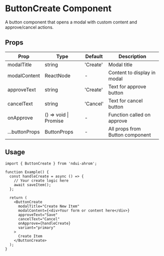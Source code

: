 # ButtonCreate Component

A button component that opens a modal with custom content and approve/cancel actions.

## Props

| Prop | Type | Default | Description |
|------|------|---------|-------------|
| modalTitle | string | 'Create' | Modal title |
| modalContent | ReactNode | - | Content to display in modal |
| approveText | string | 'Create' | Text for approve button |
| cancelText | string | 'Cancel' | Text for cancel button |
| onApprove | () => void \| Promise<void> | - | Function called on approve |
| ...buttonProps | ButtonProps | - | All props from Button component |

## Usage

```tsx
import { ButtonCreate } from 'ndui-ahrom';

function Example() {
  const handleCreate = async () => {
    // Your create logic here
    await saveItem();
  };

  return (
    <ButtonCreate
      modalTitle="Create New Item"
      modalContent={<div>Your form or content here</div>}
      approveText="Save"
      cancelText="Cancel"
      onApprove={handleCreate}
      variant="primary"
    >
      Create Item
    </ButtonCreate>
  );
}
```